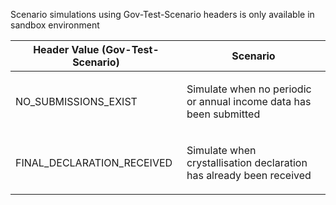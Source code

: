 <p>Scenario simulations using Gov-Test-Scenario headers is only available in sandbox environment</p>
<table>
    <thead>
        <tr>
            <th>Header Value (Gov-Test-Scenario)</th>
            <th>Scenario</th>
        </tr>
    </thead>
    <tbody>
        <tr>
            <td><p>NO_SUBMISSIONS_EXIST</p></td>
            <td><p>Simulate when no periodic or annual income data has been submitted</p></td>
        </tr>
        <tr>
            <td><p>FINAL_DECLARATION_RECEIVED</p></td>
            <td><p>Simulate when crystallisation declaration has already been received</p></td>
        </tr>
    </tbody>
</table>

